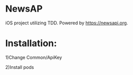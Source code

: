 # NewsAP
iOS project utilizing TDD. Powered by https://newsapi.org.

# Installation:
1)Change Common/ApiKey

2)Install pods
